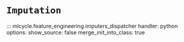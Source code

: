 # `Imputation`

::: mlcycle.feature_engineering.imputers_dispatcher
    handler: python
    options:
      show_source: false
      merge_init_into_class: true